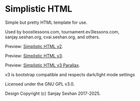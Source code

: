 # Simplistic HTML

Simple but pretty HTML template for use.

Used by boostlessons.com, tournament.ev3lessons.com, sanjay.seshan.org, cvai.seshan.org, and others.

Preview: <a href="http://sanjayseshan.github.io/Simplistic-HTML/oldstyle">Simplistic HTML v2</a>.

Preview: <a href="http://sanjayseshan.github.io/Simplistic-HTML/newstyle">Simplistic HTML v3</a>.

Preview: <a href="http://sanjayseshan.github.io/Simplistic-HTML/parallax">Simplistic HTML v3 Parallax</a>.

v3 is bootstrap compatible and respects dark/light mode settings


Licensed under the GNU GPL v3.0.

Design Copyright (c) Sanjay Seshan 2017-2025.
